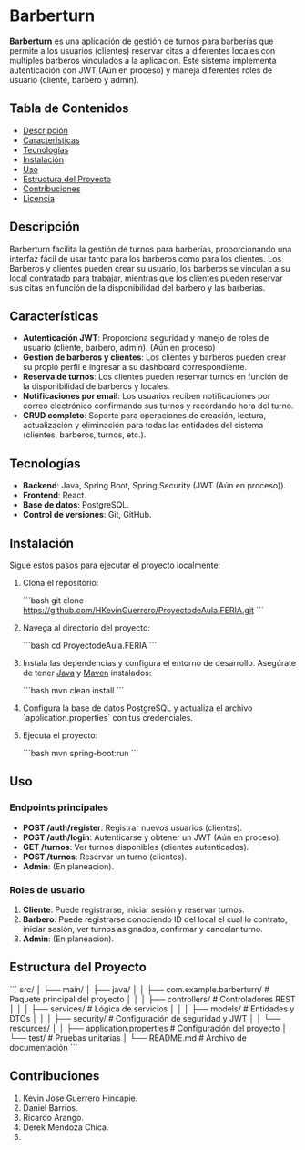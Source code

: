 # Barberturn
**Barberturn** es una aplicación de gestión de turnos para barberías que permite a los usuarios (clientes) reservar citas a diferentes locales con multiples barberos vinculados a la aplicacion. Este sistema implementa autenticación con JWT (Aún en proceso) y maneja diferentes roles de usuario (cliente, barbero y admin).

## Tabla de Contenidos

- [Descripción](#descripción)
- [Características](#características)
- [Tecnologías](#tecnologías)
- [Instalación](#instalación)
- [Uso](#uso)
- [Estructura del Proyecto](#estructura-del-proyecto)
- [Contribuciones](#contribuciones)
- [Licencia](#licencia)

## Descripción

Barberturn facilita la gestión de turnos para barberías, proporcionando una interfaz fácil de usar tanto para los barberos como para los clientes. Los Barberos y clientes pueden crear su usuario, los barberos se vinculan a su local contratado para trabajar, mientras que los clientes pueden reservar sus citas en función de la disponibilidad del barbero y las barberias.

## Características

- **Autenticación JWT**: Proporciona seguridad y manejo de roles de usuario (cliente, barbero, admin). (Aún en proceso)
- **Gestión de barberos y clientes**: Los clientes y barberos pueden crear su propio perfil e ingresar a su dashboard correspondiente.
- **Reserva de turnos**: Los clientes pueden reservar turnos en función de la disponibilidad de barberos y locales.
- **Notificaciones por email**: Los usuarios reciben notificaciones por correo electrónico confirmando sus turnos y recordando hora del turno.
- **CRUD completo**: Soporte para operaciones de creación, lectura, actualización y eliminación para todas las entidades del sistema (clientes, barberos, turnos, etc.).

## Tecnologías

- **Backend**: Java, Spring Boot, Spring Security (JWT (Aún en proceso)).
- **Frontend**: React.
- **Base de datos**: PostgreSQL.
- **Control de versiones**: Git, GitHub.

## Instalación

Sigue estos pasos para ejecutar el proyecto localmente:

1. Clona el repositorio:

   \`\`\`bash
   git clone https://github.com/HKevinGuerrero/ProyectodeAula.FERIA.git
   \`\`\`

2. Navega al directorio del proyecto:

   \`\`\`bash
   cd ProyectodeAula.FERIA
   \`\`\`

3. Instala las dependencias y configura el entorno de desarrollo. Asegúrate de tener [Java](https://www.java.com/) y [Maven](https://maven.apache.org/) instalados:

   \`\`\`bash
   mvn clean install
   \`\`\`

4. Configura la base de datos PostgreSQL y actualiza el archivo \`application.properties\` con tus credenciales.

5. Ejecuta el proyecto:

   \`\`\`bash
   mvn spring-boot:run
   \`\`\`

## Uso

### Endpoints principales

- **POST /auth/register**: Registrar nuevos usuarios (clientes).
- **POST /auth/login**: Autenticarse y obtener un JWT (Aún en proceso).
- **GET /turnos**: Ver turnos disponibles (clientes autenticados).
- **POST /turnos**: Reservar un turno (clientes).
- **Admin**: (En planeacion).

### Roles de usuario

1. **Cliente**: Puede registrarse, iniciar sesión y reservar turnos.
2. **Barbero**: Puede registrarse conociendo ID del local el cual lo contrato, iniciar sesión, ver turnos asignados, confirmar y cancelar turno.
3. **Admin**: (En planeacion).

## Estructura del Proyecto

\`\`\`
src/
│
├── main/
│   ├── java/
│   │   ├── com.example.barberturn/  # Paquete principal del proyecto
│   │   │   ├── controllers/         # Controladores REST
│   │   │   ├── services/            # Lógica de servicios
│   │   │   ├── models/              # Entidades y DTOs
│   │   │   ├── security/            # Configuración de seguridad y JWT
│   │   └── resources/
│   │       ├── application.properties  # Configuración del proyecto
│   └── test/                            # Pruebas unitarias
│
└── README.md  # Archivo de documentación
\`\`\`

## Contribuciones

1. Kevin Jose Guerrero Hincapie.
2. Daniel Barrios. 
3. Ricardo Arango.
4. Derek Mendoza Chica.
5. 
